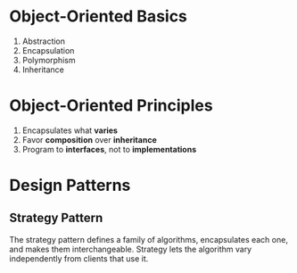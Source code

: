 # Object-Oriented Basics
1. Abstraction
2. Encapsulation
3. Polymorphism
4. Inheritance

# Object-Oriented Principles
1. Encapsulates what **varies**
2. Favor **composition** over **inheritance**
3. Program to **interfaces**, not to **implementations**

# Design Patterns

## Strategy Pattern
The strategy pattern defines a family of algorithms, encapsulates each one, and makes them interchangeable. Strategy lets the algorithm vary independently from clients that use it.
